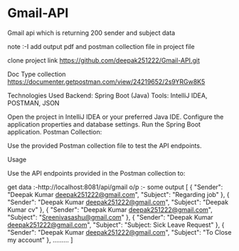 # Gmail-API
Gmail api which is returning 200  sender and  subject data

note :-I add output pdf and postman collection file in project file

clone project link
https://github.com/deepak251222/Gmail-API.git

Doc Type collection 
https://documenter.getpostman.com/view/24219652/2s9YRGw8K5

Technologies Used Backend: Spring Boot (Java)  Tools: IntelliJ IDEA, POSTMAN, JSON


Open the project in IntelliJ IDEA or your preferred Java IDE. Configure the application properties and database settings. Run the Spring Boot application. Postman Collection:

Use the provided Postman collection file to test the API endpoints.

Usage

Use the API endpoints provided in the Postman collection to:

get data :-http://localhost:8081/api/gmail
o/p :- some output 
[
    {
        "Sender": "Deepak Kumar <deepak251222@gmail.com>",
        "Subject": "Regarding job"
    },
    {
        "Sender": "Deepak Kumar <deepak251222@gmail.com>",
        "Subject": "Deepak Kumar cv"
    },
    {
        "Sender": "Deepak Kumar <deepak251222@gmail.com>",
        "Subject": "Sreenivasashu@gmail.com"
    },
    {
        "Sender": "Deepak Kumar <deepak251222@gmail.com>",
        "Subject": "Subject: Sick Leave Request"
    },
    {
        "Sender": "Deepak Kumar <deepak251222@gmail.com>",
        "Subject": "To Close my account"
    },
.........
]
